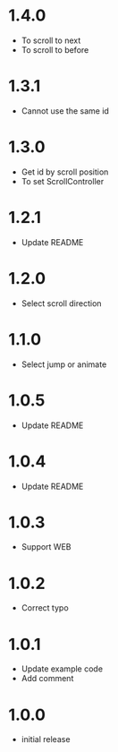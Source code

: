 # 1.4.0
- To scroll to next
- To scroll to before

# 1.3.1
- Cannot use the same id

# 1.3.0
- Get id by scroll position
- To set ScrollController

# 1.2.1
- Update README

# 1.2.0
- Select scroll direction

# 1.1.0
- Select jump or animate

# 1.0.5
- Update README

# 1.0.4
- Update README

# 1.0.3
- Support WEB

# 1.0.2
- Correct typo

# 1.0.1
- Update example code
- Add comment

# 1.0.0
- initial release